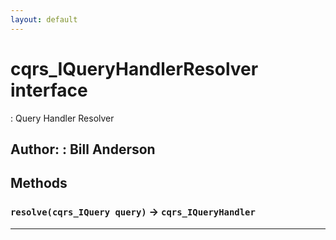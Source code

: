 ```yaml
---
layout: default
---
```

# cqrs_IQueryHandlerResolver interface

: Query Handler Resolver


**Author:** : Bill Anderson
---
## Methods
### `resolve(cqrs_IQuery query)` → `cqrs_IQueryHandler`
---
